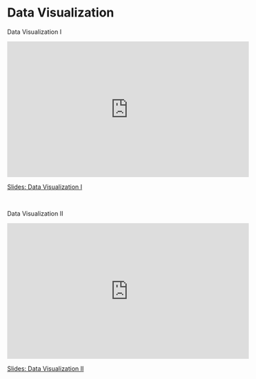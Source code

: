 # Data Visualization

Data Visualization I

<iframe width="560" height="315" src="https://www.youtube.com/embed/Hvz-qzirmKQ" title="YouTube video player" frameborder="0" allow="accelerometer; autoplay; clipboard-write; encrypted-media; gyroscope; picture-in-picture; web-share" allowfullscreen></iframe>

[Slides: Data Visualization I](https://drive.google.com/file/d/1Xj1KXgSXSdJkehND82yO9K9QKmkLobli/view?usp=sharing)

<br>


Data Visualization II

<iframe width="560" height="315" src="https://www.youtube.com/embed/LekK4AAnRXo" title="YouTube video player" frameborder="0" allow="accelerometer; autoplay; clipboard-write; encrypted-media; gyroscope; picture-in-picture; web-share" allowfullscreen></iframe>

[Slides: Data Visualization II](https://drive.google.com/file/d/1WCBZsAXyzZ6B6cdqbqXUuGnAPfwvoBE3/view?usp=sharing)